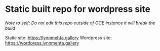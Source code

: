 # Static built repo for wordpress site

*Note to self: Do not edit this repo outside of GCE instance it will break the build*

Static site: https://lynnmehta.gallery
Wordpress site: https://wordpress.lynnmehta.gallery
